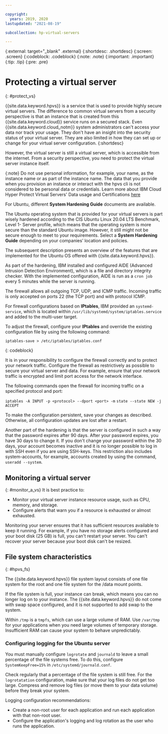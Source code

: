 ```yaml
---

copyright:
  years: 2019, 2020
lastupdated: "2021-08-19"

subcollection: hp-virtual-servers

---
```


{:external: target="_blank" .external}
{:shortdesc: .shortdesc}
{:screen: .screen}
{:codeblock: .codeblock}
{:note: .note}
{:important: .important}
{:tip: .tip}
{:pre: .pre}

# Protecting a virtual server
{: #protect_vs}

{{site.data.keyword.hpvs}} is a service that is used to provide highly secure virtual servers. The difference to common virtual servers from a security perspective is that an instance that is created from this {{site.data.keyword.cloud}} service runs on a secured stack. Even {{site.data.keyword.cloud_notm}} system administrators can't access your data nor track your usage. They don't have an insight into the security status of your virtual server. They are also limited in how they can set up or change for your virtual server configuration.
{:shortdesc}


However, the virtual server is still a virtual server, which is accessible from the internet. From a security perspective, you need to protect the virtual server instance itself.

{:note}
Do not use personal information, for example, your name, as the instance name or as part of the instance name. The data that you provide when you provision an instance or interact with the hpvs cli is not considered to be personal data or credentials.
Learn more about IBM Cloud Hyper Protect Virtual Servers' Data usage and Certifications [here](https://www.ibm.com/software/reports/compatibility/clarity-reports/report/html/softwareReqsForProduct?deliverableId=165C6EF0FFDA11E8BABD512A6952EE1F)

For Ubuntu, different **System Hardening Guide** documents are available.

The Ubuntu operating system that is provided for your virtual servers is part wisely hardened according to the CIS Ubuntu Linux 20.04 LTS Benchmark, Level 1- Server profile, which means that the operating system is more secure than the standard Ubuntu image. However, it still might not be secure enough to meet to your requirements.
Select a **System Hardening Guide** depending on your companies’ location and policies.

The subsequent description presents an overview of the features that are implemented for the Ubuntu OS offered with {{site.data.keyword.hpvs}}.   

As part of the hardening, IBM installed and configured AIDE (Advanced Intrusion Detection
Environment), which is a file and directory integrity checker. With the implemented configuration, AIDE is
run as a `cron job` every 5 minutes while the server is running.

The firewall allows all outgoing TCP, UDP, and ICMP traffic. Incoming traffic is only accepted on ports 22 (the TCP port) and with protocol ICMP.

For firewall configurations based on **IPtables**, IBM provided an `systemd-service`, which is located within `/usr/lib/systemd/system/iptables.service` and added to the multi-user target.

To adjust the firewall, configure your **IPtables** and override the existing configuration file by using the following command:

```
iptables-save > /etc/iptables/iptables.conf
```
{: codeblock}

It is in your responsibility to configure the firewall correctly and to protect
your network traffic. Configure the firewall as restrictively as
possible to secure your virtual server and data. For example, ensure that your network traffic is encrypted and limit port access for the network interface.

The following commands open the firewall for incoming traffic on a specified protocol and port:

`iptables -A INPUT -p <protocol> --dport <port> -m`
`state --state NEW -j ACCEPT`

To make the configuration persistent, save your changes as described.
Otherwise, all configuration updates are lost after a restart.

Another part of the hardening is that the server is configured in such a way that the password expires after 90 days. After your password expires, you have 30 days to change it. If you don't change your password within the 30 days, your account becomes inactive and it is no longer possible to log in with SSH even if you are using SSH-keys. This restriction also includes system-accounts, for example, accounts created by using the command, `useradd --system`.

## Monitoring a virtual server
{: #monitor_a_vs}
It is best practice to:
- Monitor your virtual server instance resource usage, such as CPU, memory, and storage.
- Configure alerts that warn you if a resource is exhausted or almost exhausted.

Monitoring your server ensures that it has sufficient resources available to keep it running. For example, if you have no storage alerts configured and your boot disk (25 GB) is full, you can't restart your server. You can't recover your server because your boot disk can't be resized.

## File system characteristics
{: #hpvs_fs}

The {{site.data.keyword.hpvs}} file system layout consists of one file system for the root and one file system for the /data mount points.

If the file system is full, your instance can break, which means you can no longer log on to your instance.
The {{site.data.keyword.hpvs}} do not come with swap space configured, and it is not supported to add swap to the system.

Within `/tmp` is a `tmpfs`, which can use a large volume of RAM. Use `/var/tmp` for your applications when you need large volumes of temporary storage. Insufficient RAM can cause your system to behave unpredictably.

### Configuring logging for the Ubuntu server
You must manually configure `logrotate` and `journald` to leave a small percentage of the file systems free. To do this, configure `SystemKeepFree=15%` in `/etc/systemd/journald.conf`.

Check regularly that a percentage of the file system is still free. For the `logrotatation` configuration, make sure that your log files do not get too large. Compress and remove log files (or move them to your data volume) before they break your system.

Logging configuration recommendations:
- Create a non-root user for each application and run each application with that non-root user.
- Configure the application's logging and log rotation as the user who runs the application.
